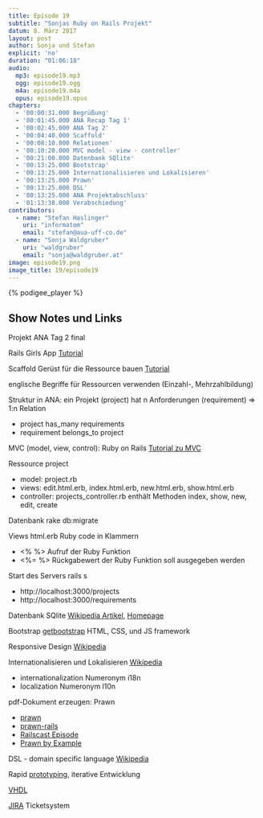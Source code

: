 ```yaml
---
title: Episode 19
subtitle: "Sonjas Ruby on Rails Projekt"
datum: 8. März 2017
layout: post
author: Sonja und Stefan
explicit: 'no'
duration: "01:06:18"
audio:
  mp3: episode19.mp3
  ogg: episode19.ogg
  m4a: episode19.m4a
  opus: episode19.opus
chapters:
  - '00:00:31.000 Begrüßung'
  - '00:01:45.000 ANA Recap Tag 1'
  - '00:02:45.000 ANA Tag 2'
  - '00:04:40.000 Scaffold' 
  - '00:08:10.000 Relationen'   
  - '00:10:20.000 MVC model - view - controller' 
  - '00:21:00.000 Datenbank SQlite' 
  - '00:13:25.000 Bootstrap'
  - '00:13:25.000 Internationalisieren und Lokalisieren' 
  - '00:13:25.000 Prawn' 
  - '00:13:25.000 DSL' 
  - '00:13:25.000 ANA Projektabschluss' 
  - '01:13:38.000 Verabschiedung'
contributors:
  - name: "Stefan Haslinger"
    uri: "informatom"
    email: "stefan@aua-uff-co.de"
  - name: "Sonja Waldgruber"
    uri: "waldgruber"
    email: "sonja@waldgruber.at"
image: episode19.png
image_title: 19/episode19
---
```


{% podigee_player %}

## Show Notes und Links

Projekt ANA Tag 2 final

Rails Girls App [Tutorial](http://railsgirlshh.github.io/app)

Scaffold Gerüst für die Ressource bauen [Tutorial](https://www.tutorialspoint.com/ruby-on-rails/rails-scaffolding.htm)

englische Begriffe für Ressourcen verwenden (Einzahl-, Mehrzahlbildung)

Struktur in ANA: ein Projekt (project) hat n Anforderungen (requirement) => 1:n Relation
* project has_many requirements
* requirement belongs_to project

MVC (model, view, control): Ruby on Rails [Tutorial zu MVC](https://www.youtube.com/watch?v=3mQjtk2YDkM)

Ressource project
* model: project.rb
* views: edit.html.erb, index.html.erb, new.html.erb, show.html.erb
* controller: projects_controller.rb enthält Methoden index, show, new, edit, create

Datenbank rake db:migrate

Views html.erb Ruby code in Klammern
* <% %> Aufruf der Ruby Funktion
* <%= %> Rückgabewert der Ruby Funktion soll ausgegeben werden

Start des Servers rails s
* http://localhost:3000/projects
* http://localhost:3000/requirements

Datenbank SQlite [Wikipedia Artikel](https://de.wikipedia.org/wiki/SQLite), [Homepage](https://www.sqlite.org/)

Bootstrap [getbootstrap](http://getbootstrap.com/) HTML, CSS, und JS framework

Responsive Design [Wikipedia](https://de.wikipedia.org/wiki/Responsive_Webdesign)

Internationalisieren und Lokalisieren [Wikipedia](https://en.wikipedia.org/wiki/Internationalization_and_localization)
* internationalization Numeronym i18n
* localization Numeronym l10n

pdf-Dokument erzeugen: Prawn
* [prawn](https://github.com/prawnpdf/prawn/wiki)
* [prawn-rails](https://github.com/cortiz/prawn-rails)
* [Railscast Episode](http://railscasts.com/episodes/153-pdfs-with-prawn)
* [Prawn by Example](http://prawnpdf.org/manual.pdf)

DSL - domain specific language [Wikipedia](https://de.wikipedia.org/wiki/Dom%C3%A4nenspezifische_Sprache)

Rapid [prototyping](https://de.wikipedia.org/wiki/Prototyping_(Softwareentwicklung)), iterative Entwicklung

[VHDL](https://de.wikipedia.org/wiki/Very_High_Speed_Integrated_Circuit_Hardware_Description_Language)

[JIRA](https://de.atlassian.com/software/jira) Ticketsystem
